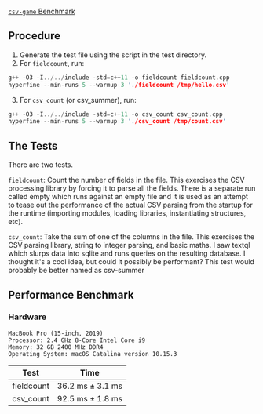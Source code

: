 [`csv-game` Benchmark](https://bitbucket.org/ewanhiggs/csv-game/src/master/)

## Procedure

1. Generate the test file using the script in the test directory.
2. For `fieldcount`, run:

```cpp
g++ -O3 -I../../include -std=c++11 -o fieldcount fieldcount.cpp
hyperfine --min-runs 5 --warmup 3 './fieldcount /tmp/hello.csv'
```

3. For `csv_count` (or csv_summer), run:

```cpp
g++ -O3 -I../../include -std=c++11 -o csv_count csv_count.cpp
hyperfine --min-runs 5 --warmup 3 './csv_count /tmp/count.csv'
```

## The Tests

There are two tests.

`fieldcount`: Count the number of fields in the file. This exercises the CSV processing library by forcing it to parse
all the fields. There is a separate run called empty which runs against an empty file and it is used as an attempt to
tease out the performance of the actual CSV parsing from the startup for the runtime (importing modules, loading
libraries, instantiating structures, etc).

`csv_count`: Take the sum of one of the columns in the file. This exercises the CSV parsing library, string to integer
parsing, and basic maths. I saw textql which slurps data into sqlite and runs queries on the resulting database. I
thought it's a cool idea, but could it possibly be performant? This test would probably be better named as csv-summer

## Performance Benchmark

### Hardware

```
MacBook Pro (15-inch, 2019)
Processor: 2.4 GHz 8-Core Intel Core i9
Memory: 32 GB 2400 MHz DDR4
Operating System: macOS Catalina version 10.15.3
```

| Test       | Time             |
|------------|------------------|
| fieldcount | 36.2 ms ± 3.1 ms |
| csv_count  | 92.5 ms ± 1.8 ms |